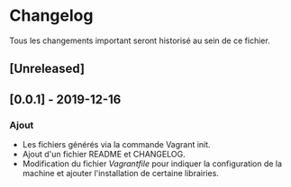 # Changelog
Tous les changements important seront historisé au sein de ce fichier.



## [Unreleased]

## [0.0.1] - 2019-12-16
### Ajout
- Les fichiers générés via la commande Vagrant init.
- Ajout d'un fichier README et CHANGELOG.
- Modification du fichier *Vagrantfile* pour indiquer la configuration de la machine et ajouter l'installation de certaine librairies.